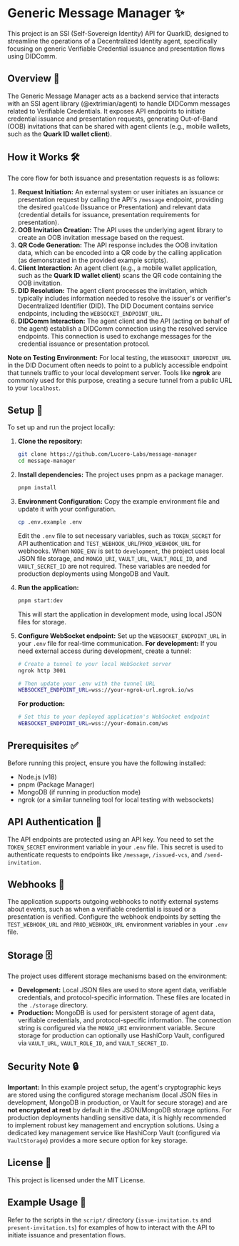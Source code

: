 # Generic Message Manager ✨

This project is an SSI (Self-Sovereign Identity) API for QuarkID, designed to streamline the operations of a Decentralized Identity agent, specifically focusing on generic Verifiable Credential issuance and presentation flows using DIDComm.

## Overview 📖

The Generic Message Manager acts as a backend service that interacts with an SSI agent library (@extrimian/agent) to handle DIDComm messages related to Verifiable Credentials. It exposes API endpoints to initiate credential issuance and presentation requests, generating Out-of-Band (OOB) invitations that can be shared with agent clients (e.g., mobile wallets, such as the **Quark ID wallet client**).

## How it Works 🛠️

The core flow for both issuance and presentation requests is as follows:

1.  **Request Initiation:** An external system or user initiates an issuance or presentation request by calling the API's `/message` endpoint, providing the desired `goalCode` (Issuance or Presentation) and relevant data (credential details for issuance, presentation requirements for presentation).
2.  **OOB Invitation Creation:** The API uses the underlying agent library to create an OOB invitation message based on the request.
3.  **QR Code Generation:** The API response includes the OOB invitation data, which can be encoded into a QR code by the calling application (as demonstrated in the provided example scripts).
4.  **Client Interaction:** An agent client (e.g., a mobile wallet application, such as the **Quark ID wallet client**) scans the QR code containing the OOB invitation.
5.  **DID Resolution:** The agent client processes the invitation, which typically includes information needed to resolve the issuer's or verifier's Decentralized Identifier (DID). The DID Document contains service endpoints, including the `WEBSOCKET_ENDPOINT_URL`.
6.  **DIDComm Interaction:** The agent client and the API (acting on behalf of the agent) establish a DIDComm connection using the resolved service endpoints. This connection is used to exchange messages for the credential issuance or presentation protocol.

**Note on Testing Environment:** For local testing, the `WEBSOCKET_ENDPOINT_URL` in the DID Document often needs to point to a publicly accessible endpoint that tunnels traffic to your local development server. Tools like **ngrok** are commonly used for this purpose, creating a secure tunnel from a public URL to your `localhost`.

## Setup 🚀

To set up and run the project locally:

1.  **Clone the repository:**
    ```bash
    git clone https://github.com/Lucero-Labs/message-manager
    cd message-manager
    ```
2.  **Install dependencies:** The project uses pnpm as a package manager.
    ```bash
    pnpm install
    ```
3.  **Environment Configuration:** Copy the example environment file and update it with your configuration.
    ```bash
    cp .env.example .env
    ```
    Edit the `.env` file to set necessary variables, such as `TOKEN_SECRET` for API authentication and `TEST_WEBHOOK_URL`/`PROD_WEBHOOK_URL` for webhooks. When `NODE_ENV` is set to `development`, the project uses local JSON file storage, and `MONGO_URI`, `VAULT_URL`, `VAULT_ROLE_ID`, and `VAULT_SECRET_ID` are not required. These variables are needed for production deployments using MongoDB and Vault.
4.  **Run the application:**
    ```bash
    pnpm start:dev
    ```
    This will start the application in development mode, using local JSON files for storage.
5.  **Configure WebSocket endpoint:** Set up the `WEBSOCKET_ENDPOINT_URL` in your `.env` file for real-time communication.
    **For development:**
    If you need external access during development, create a tunnel:
    ```bash
    # Create a tunnel to your local WebSocket server
    ngrok http 3001

    # Then update your .env with the tunnel URL
    WEBSOCKET_ENDPOINT_URL=wss://your-ngrok-url.ngrok.io/ws
    ```

    **For production:**
    ```bash
    # Set this to your deployed application's WebSocket endpoint
    WEBSOCKET_ENDPOINT_URL=wss://your-domain.com/ws
    ```

## Prerequisites ✅

Before running this project, ensure you have the following installed:

*   Node.js (v18)
*   pnpm (Package Manager)
*   MongoDB (if running in production mode)
*   ngrok (or a similar tunneling tool for local testing with websockets)

## API Authentication 🔑

The API endpoints are protected using an API key. You need to set the `TOKEN_SECRET` environment variable in your `.env` file. This secret is used to authenticate requests to endpoints like `/message`, `/issued-vcs`, and `/send-invitation`.

## Webhooks 🎣

The application supports outgoing webhooks to notify external systems about events, such as when a verifiable credential is issued or a presentation is verified. Configure the webhook endpoints by setting the `TEST_WEBHOOK_URL` and `PROD_WEBHOOK_URL` environment variables in your `.env` file.

## Storage 🗄️

The project uses different storage mechanisms based on the environment:

*   **Development:** Local JSON files are used to store agent data, verifiable credentials, and protocol-specific information. These files are located in the `./storage` directory.
*   **Production:** MongoDB is used for persistent storage of agent data, verifiable credentials, and protocol-specific information. The connection string is configured via the `MONGO_URI` environment variable. Secure storage for production can optionally use HashiCorp Vault, configured via `VAULT_URL`, `VAULT_ROLE_ID`, and `VAULT_SECRET_ID`.

## Security Note 🔒

**Important:** In this example project setup, the agent's cryptographic keys are stored using the configured storage mechanism (local JSON files in development, MongoDB in production, or Vault for secure storage) and are **not encrypted at rest** by default in the JSON/MongoDB storage options. For production deployments handling sensitive data, it is highly recommended to implement robust key management and encryption solutions. Using a dedicated key management service like HashiCorp Vault (configured via `VaultStorage`) provides a more secure option for key storage.

## License 📄

This project is licensed under the MIT License.

## Example Usage 📝

Refer to the scripts in the `script/` directory (`issue-invitation.ts` and `present-invitation.ts`) for examples of how to interact with the API to initiate issuance and presentation flows.
